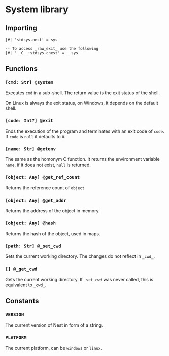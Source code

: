 # System library

## Importing

```nest
|#| 'stdsys.nest' = sys

-- To access _raw_exit_ use the following
|#| '__C__:stdsys.cnest' = __sys
```

## Functions

### `[cmd: Str] @system`

Executes `cmd` in a sub-shell. The return value is the exit status of the shell.

On Linux is always the exit status, on Windows, it depends on the default shell.

### `[code: Int?] @exit`

Ends the execution of the program and terminates with an exit code of `code`.  
If `code` is `null` it defaults to `0`.

### `[name: Str] @getenv`

The same as the homonym C function. It returns the environment variable `name`,
if it does not exist, `null` is returned.

### `[object: Any] @get_ref_count`

Returns the reference count of `object`

### `[object: Any] @get_addr`

Returns the address of the object in memory.

### `[object: Any] @hash`

Returns the hash of the object, used in maps.

### `[path: Str] @_set_cwd`

Sets the current working directory. The changes do not reflect in `_cwd_`.

### `[] @_get_cwd`

Gets the current working directory. If `_set_cwd` was never called, this is
equivalent to `_cwd_`.

## Constants

### `VERSION`

The current version of Nest in form of a string.

### `PLATFORM`

The current platform, can be `windows` or `linux`.
